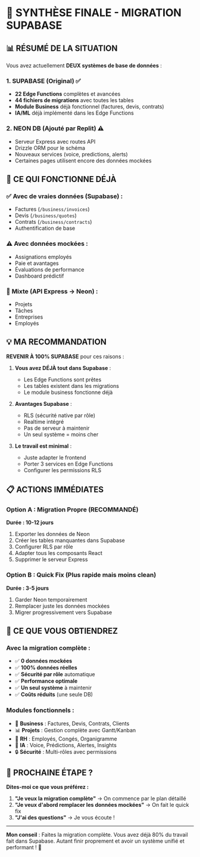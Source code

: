 # 🎯 SYNTHÈSE FINALE - MIGRATION SUPABASE

## 📊 RÉSUMÉ DE LA SITUATION

Vous avez actuellement **DEUX systèmes de base de données** :

### 1. **SUPABASE (Original)** ✅
- **22 Edge Functions** complètes et avancées
- **44 fichiers de migrations** avec toutes les tables
- **Module Business** déjà fonctionnel (factures, devis, contrats)
- **IA/ML** déjà implémenté dans les Edge Functions

### 2. **NEON DB (Ajouté par Replit)** ⚠️
- Serveur Express avec routes API
- Drizzle ORM pour le schéma
- Nouveaux services (voice, predictions, alerts)
- Certaines pages utilisent encore des données mockées

## 🔄 CE QUI FONCTIONNE DÉJÀ

### ✅ **Avec de vraies données (Supabase)** :
- Factures (`/business/invoices`)
- Devis (`/business/quotes`)
- Contrats (`/business/contracts`)
- Authentification de base

### ⚠️ **Avec données mockées** :
- Assignations employés
- Paie et avantages
- Évaluations de performance
- Dashboard prédictif

### 🔀 **Mixte (API Express → Neon)** :
- Projets
- Tâches
- Entreprises
- Employés

## 💡 MA RECOMMANDATION

**REVENIR À 100% SUPABASE** pour ces raisons :

1. **Vous avez DÉJÀ tout dans Supabase** :
   - Les Edge Functions sont prêtes
   - Les tables existent dans les migrations
   - Le module business fonctionne déjà

2. **Avantages Supabase** :
   - RLS (sécurité native par rôle)
   - Realtime intégré
   - Pas de serveur à maintenir
   - Un seul système = moins cher

3. **Le travail est minimal** :
   - Juste adapter le frontend
   - Porter 3 services en Edge Functions
   - Configurer les permissions RLS

## 📋 ACTIONS IMMÉDIATES

### Option A : **Migration Propre** (RECOMMANDÉ)
**Durée : 10-12 jours**

1. Exporter les données de Neon
2. Créer les tables manquantes dans Supabase
3. Configurer RLS par rôle
4. Adapter tous les composants React
5. Supprimer le serveur Express

### Option B : **Quick Fix** (Plus rapide mais moins clean)
**Durée : 3-5 jours**

1. Garder Neon temporairement
2. Remplacer juste les données mockées
3. Migrer progressivement vers Supabase

## 🎯 CE QUE VOUS OBTIENDREZ

### Avec la migration complète :
- ✅ **0 données mockées**
- ✅ **100% données réelles**
- ✅ **Sécurité par rôle** automatique
- ✅ **Performance optimale**
- ✅ **Un seul système** à maintenir
- ✅ **Coûts réduits** (une seule DB)

### Modules fonctionnels :
- 🏢 **Business** : Factures, Devis, Contrats, Clients
- 📊 **Projets** : Gestion complète avec Gantt/Kanban
- 👥 **RH** : Employés, Congés, Organigramme
- 🤖 **IA** : Voice, Prédictions, Alertes, Insights
- 🔒 **Sécurité** : Multi-rôles avec permissions

## 🚦 PROCHAINE ÉTAPE ?

**Dites-moi ce que vous préférez :**

1. **"Je veux la migration complète"** → On commence par le plan détaillé
2. **"Je veux d'abord remplacer les données mockées"** → On fait le quick fix
3. **"J'ai des questions"** → Je vous écoute !

---

**Mon conseil** : Faites la migration complète. Vous avez déjà 80% du travail fait dans Supabase. Autant finir proprement et avoir un système unifié et performant ! 🚀
